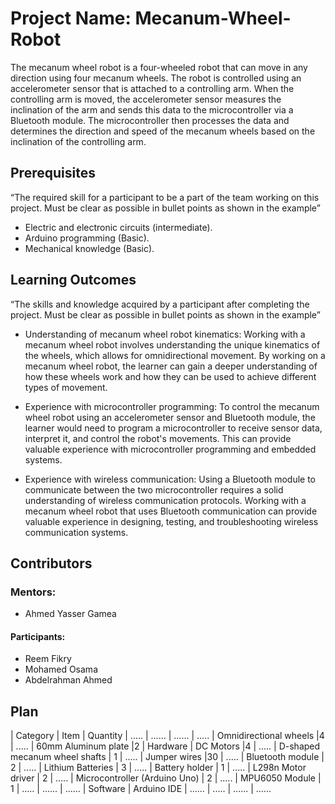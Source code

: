 # Project Name: Mecanum-Wheel-Robot

The mecanum wheel robot is a four-wheeled robot that can move in any direction using four mecanum wheels. The robot is controlled using an accelerometer sensor that is attached to a controlling arm. When the controlling arm is moved, the accelerometer sensor measures the inclination of the arm and sends this data to the microcontroller via a Bluetooth module. The microcontroller then processes the data and determines the direction and speed of the mecanum wheels based on the inclination of the controlling arm.

## Prerequisites
“The required skill for a participant to be a part of the team working on this project. Must be clear as possible in bullet points as shown in the example”
*	Electric and electronic circuits (intermediate).
*	Arduino programming (Basic).
*	Mechanical knowledge (Basic).

##	Learning Outcomes
“The skills and knowledge acquired by a participant after completing the project. Must be clear as possible in bullet points as shown in the example”
*	Understanding of mecanum wheel robot kinematics: Working with a mecanum wheel robot involves understanding the unique kinematics of the wheels, which allows for omnidirectional movement. By working on a mecanum wheel robot, the learner can gain a deeper understanding of how these wheels work and how they can be used to achieve different types of movement.

*	Experience with microcontroller programming: To control the mecanum wheel robot using an accelerometer sensor and Bluetooth module, the learner would need to program a microcontroller to receive sensor data, interpret it, and control the robot's movements. This can provide valuable experience with microcontroller programming and embedded systems.

*	Experience with wireless communication: Using a Bluetooth module to communicate between the two microcontroller requires a solid understanding of wireless communication protocols. Working with a mecanum wheel robot that uses Bluetooth communication can provide valuable experience in designing, testing, and troubleshooting wireless communication systems.

##	Contributors
###	Mentors:
* Ahmed Yasser Gamea
#### Participants:
*	Reem Fikry
*	Mohamed Osama
*	Abdelrahman Ahmed


## Plan

| Category | Item | Quantity 
| ..... | ...... | ...... 
| ..... | Omnidirectional wheels |4
| ..... | 60mm Aluminum plate |2
| Hardware | DC Motors |4
| ..... | D-shaped mecanum wheel shafts | 1 
| ..... | Jumper wires |30
| ..... | Bluetooth module | 2 
| ..... | Lithium Batteries | 3 
| ..... | Battery holder | 1 
| ..... | L298n Motor driver | 2 
| ..... | Microcontroller (Arduino Uno) | 2 
| ..... | MPU6050 Module | 1 
| ..... | ...... | ...... 
| Software | Arduino IDE | ...... 
| ..... | ...... | ...... 




